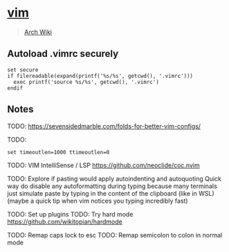 # [vim](https://www.vim.org/)

> [Arch Wiki](https://wiki.archlinux.org/index.php/Vim)

## Autoload .vimrc securely

```vim
set secure
if filereadable(expand(printf('%s/%s', getcwd(), '.vimrc')))
  exec printf('source %s/%s', getcwd(), '.vimrc')
endif
```

## Notes

TODO: <https://sevensidedmarble.com/folds-for-better-vim-configs/>

TODO:

```vim
set timeoutlen=1000 ttimeoutlen=0
```

TODO: VIM IntelliSense / LSP
<https://github.com/neoclide/coc.nvim>

TODO:
Explore if pasting would apply autoindenting and autoquoting
Quick way do disable any autoformatting during typing
because many terminals just simulate paste by typing in
the content of the clipboard (like in WSL)
(maybe a quick tip when vim notices you typing incredibly fast)

TODO: Set up plugins
TODO: Try hard mode <https://github.com/wikitopian/hardmode>

TODO: Remap caps lock to esc
TODO: Remap semicolon to colon in normal mode
